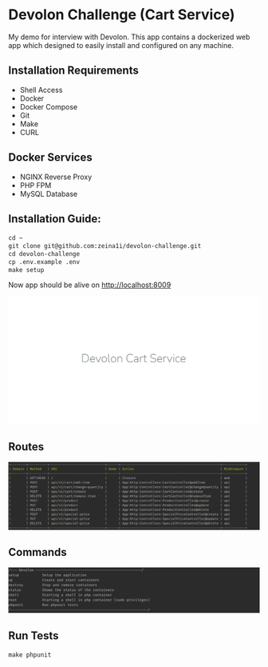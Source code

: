 
# Devolon Challenge (Cart Service)

My demo for interview with Devolon. This app contains a dockerized web app which designed to easily install and configured on any machine.

## Installation Requirements
* Shell Access
* Docker
* Docker Compose
* Git
* Make
* CURL

## Docker Services
* NGINX Reverse Proxy
* PHP FPM
* MySQL Database

## Installation Guide:
```
cd ~
git clone git@github.com:zeina1i/devolon-challenge.git
cd devolon-challenge
cp .env.example .env
make setup
```

Now app should be alive on [http://localhost:8009](http://localhost:8009)
<p align="center"><img src="./devolon-cart-service.png"></p>

## Routes
<p align="center"><img src="./devolon-routes.png"></p>

## Commands
<p align="center"><img src="./devolon-commands.png"></p>

## Run Tests
```
make phpunit
```